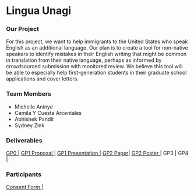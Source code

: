 # Lingua Unagi

### Our Project

For this project, we want to help immigrants to the United States who speak English as an additional language. Our plan is to create a tool for non-native speakers to identify mistakes in their English writing that might be common in translation from their native language, perhaps as informed by crowdsourced submission with monitored review. We believe this tool will be able to especially help first-generation students in their graduate school applications and cover letters.

### Team Members
- Michelle Aninye
- Camila Y Cuesta Arcentales
- Abhishek Pandit
- Sydney Zink

### Deliverables
[GP0 |](https://maninye.github.io/lingua)   [GP1 Proposal |](https://drive.google.com/open?id=1rPW4vTr3eeZmGs4GRYjYHxumk4kDQsvQ) [GP1 Presentation |](https://docs.google.com/presentation/d/e/2PACX-1vSH__zUWJyR8WcQHPqdI8qXgLJuKHhflGzwy6icoVUTkcG93v6JzGcI3GN18yZMF6Sxy1ZZh0gPtpZ6/pub?start=false&loop=false&delayms=3000)  [GP2 Paper|](https://docs.google.com/document/d/e/2PACX-1vT56J1C1A4FWZ8U-v1H7mw3jB49z7BNoKdhk0LyiwJ3A6DZLK4tmdu9lqcKq5XN0_oX08oEf0Xsf-9Q/pub) [GP2 Poster |](https://drive.google.com/open?id=17aj10ZoL_cgxsIPq5KUmhmR_FnXrjkA8) GP3 |  GP4
| 

### Participants
[Consent Form |](https://docs.google.com/document/d/1WZ6K1xQCGibTRiiqz7Pp0eTXCBSFU3Qibc5pGy3MKlk/edit?usp=sharing)
